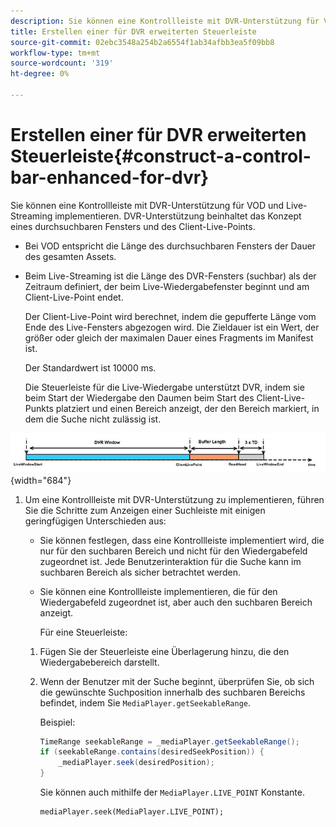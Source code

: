 ```yaml
---
description: Sie können eine Kontrollleiste mit DVR-Unterstützung für VOD und Live-Streaming implementieren. DVR-Unterstützung beinhaltet das Konzept eines durchsuchbaren Fensters und des Client-Live-Points.
title: Erstellen einer für DVR erweiterten Steuerleiste
source-git-commit: 02ebc3548a254b2a6554f1ab34afbb3ea5f09bb8
workflow-type: tm+mt
source-wordcount: '319'
ht-degree: 0%

---
```


# Erstellen einer für DVR erweiterten Steuerleiste{#construct-a-control-bar-enhanced-for-dvr}

Sie können eine Kontrollleiste mit DVR-Unterstützung für VOD und Live-Streaming implementieren. DVR-Unterstützung beinhaltet das Konzept eines durchsuchbaren Fensters und des Client-Live-Points.

* Bei VOD entspricht die Länge des durchsuchbaren Fensters der Dauer des gesamten Assets.
* Beim Live-Streaming ist die Länge des DVR-Fensters (suchbar) als der Zeitraum definiert, der beim Live-Wiedergabefenster beginnt und am Client-Live-Point endet.

  Der Client-Live-Point wird berechnet, indem die gepufferte Länge vom Ende des Live-Fensters abgezogen wird. Die Zieldauer ist ein Wert, der größer oder gleich der maximalen Dauer eines Fragments im Manifest ist.

  Der Standardwert ist 10000 ms.

  Die Steuerleiste für die Live-Wiedergabe unterstützt DVR, indem sie beim Start der Wiedergabe den Daumen beim Start des Client-Live-Punkts platziert und einen Bereich anzeigt, der den Bereich markiert, in dem die Suche nicht zulässig ist.

<!--<a id="fig_37A39A28BA714BA5A2C461357ED5BD41"></a>-->

![](assets/dvr-window.PNG){width="684"}

1. Um eine Kontrollleiste mit DVR-Unterstützung zu implementieren, führen Sie die Schritte zum Anzeigen einer Suchleiste mit einigen geringfügigen Unterschieden aus:

   * Sie können festlegen, dass eine Kontrollleiste implementiert wird, die nur für den suchbaren Bereich und nicht für den Wiedergabefeld zugeordnet ist. Jede Benutzerinteraktion für die Suche kann im suchbaren Bereich als sicher betrachtet werden.
   * Sie können eine Kontrollleiste implementieren, die für den Wiedergabefeld zugeordnet ist, aber auch den suchbaren Bereich anzeigt.

     Für eine Steuerleiste:

   1. Fügen Sie der Steuerleiste eine Überlagerung hinzu, die den Wiedergabebereich darstellt.
   1. Wenn der Benutzer mit der Suche beginnt, überprüfen Sie, ob sich die gewünschte Suchposition innerhalb des suchbaren Bereichs befindet, indem Sie `MediaPlayer.getSeekableRange`.

      Beispiel:

      ```java
      TimeRange seekableRange = _mediaPlayer.getSeekableRange(); 
      if (seekableRange.contains(desiredSeekPosition)) { 
          _mediaPlayer.seek(desiredPosition); 
      }
      ```

      Sie können auch mithilfe der `MediaPlayer.LIVE_POINT` Konstante.

      ```
      mediaPlayer.seek(MediaPlayer.LIVE_POINT);
      ```
